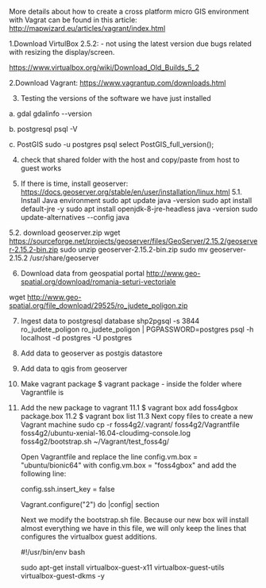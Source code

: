 More details about how to create a cross platform micro GIS environment with Vagrat can be found in this article: 
http://mapwizard.eu/articles/vagrant/index.html

1.Download VirtulBox 2.5.2: - not using the latest version due bugs related with resizing the display/screen.

https://www.virtualbox.org/wiki/Download_Old_Builds_5_2

2.Download Vagrant:
https://www.vagrantup.com/downloads.html

3. Testing the versions of the software we have just installed

a. gdal
gdalinfo --version

b. postgresql
psql -V

c. PostGIS
sudo -u postgres psql
select PostGIS_full_version();

4. check that shared folder with the host and copy/paste from host to guest works

5. If there is time, install geoserver:
https://docs.geoserver.org/stable/en/user/installation/linux.html
5.1. Install Java environment
     sudo apt update
     java -version
     sudo apt install default-jre -y
     sudo apt install openjdk-8-jre-headless
     java -version
     sudo update-alternatives --config java

5.2. download geoserver.zip
     wget https://sourceforge.net/projects/geoserver/files/GeoServer/2.15.2/geoserver-2.15.2-bin.zip
     sudo unzip geoserver-2.15.2-bin.zip
     sudo mv geoserver-2.15.2 /usr/share/geoserver

6. Download data from geospatial portal
http://www.geo-spatial.org/download/romania-seturi-vectoriale

wget http://www.geo-spatial.org/file_download/29525/ro_judete_poligon.zip

7. Ingest data to postgresql database
shp2pgsql -s 3844 ro_judete_poligon ro_judete_poligon | PGPASSWORD=postgres psql -h localhost -d postgres -U postgres

8. Add data to geoserver as postgis datastore

9. Add data to qgis from geoserver

10. Make vagrant package
$ vagrant package - inside the folder where Vagrantfile is

11. Add the new package to vagrant
11.1 $ vagrant box add foss4gbox package.box
11.2 $ vagrant box list
11.3 Next copy files to create a new Vagrant machine
     sudo cp -r foss4g2/.vagrant/ foss4g2/Vagrantfile foss4g2/ubuntu-xenial-16.04-cloudimg-console.log  foss4g2/bootstrap.sh   ~/Vagrant/test_foss4g/

     Open Vagrantfile and replace the line config.vm.box = "ubuntu/bionic64" with config.vm.box = "foss4gbox"
     and add the following line:

     config.ssh.insert_key = false

     Vagrant.configure("2") do |config| section

     Next we modify the bootstrap.sh file. Because our new box will install almost everything we have in this file, we will only keep the lines that configures the virtualbox guest additions.

     #!/usr/bin/env bash

     sudo apt-get install virtualbox-guest-x11 virtualbox-guest-utils virtualbox-guest-dkms -y
